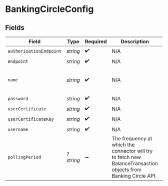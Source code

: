 # BankingCircleConfig


## Fields

| Field                                                                                                           | Type                                                                                                            | Required                                                                                                        | Description                                                                                                     | Example                                                                                                         |
| --------------------------------------------------------------------------------------------------------------- | --------------------------------------------------------------------------------------------------------------- | --------------------------------------------------------------------------------------------------------------- | --------------------------------------------------------------------------------------------------------------- | --------------------------------------------------------------------------------------------------------------- |
| `authorizationEndpoint`                                                                                         | *string*                                                                                                        | :heavy_check_mark:                                                                                              | N/A                                                                                                             | XXX                                                                                                             |
| `endpoint`                                                                                                      | *string*                                                                                                        | :heavy_check_mark:                                                                                              | N/A                                                                                                             | XXX                                                                                                             |
| `name`                                                                                                          | *string*                                                                                                        | :heavy_check_mark:                                                                                              | N/A                                                                                                             | My Banking Circle Account                                                                                       |
| `password`                                                                                                      | *string*                                                                                                        | :heavy_check_mark:                                                                                              | N/A                                                                                                             | XXX                                                                                                             |
| `userCertificate`                                                                                               | *string*                                                                                                        | :heavy_check_mark:                                                                                              | N/A                                                                                                             | XXX                                                                                                             |
| `userCertificateKey`                                                                                            | *string*                                                                                                        | :heavy_check_mark:                                                                                              | N/A                                                                                                             | XXX                                                                                                             |
| `username`                                                                                                      | *string*                                                                                                        | :heavy_check_mark:                                                                                              | N/A                                                                                                             | XXX                                                                                                             |
| `pollingPeriod`                                                                                                 | *?string*                                                                                                       | :heavy_minus_sign:                                                                                              | The frequency at which the connector will try to fetch new BalanceTransaction objects from Banking Circle API.<br/> | 60s                                                                                                             |
